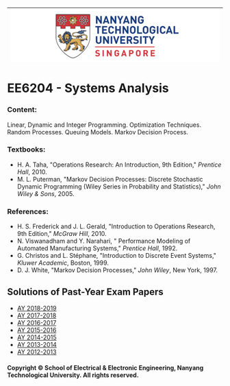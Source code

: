 |![image](https://github.com/NTU-CCA/EE6401/blob/master/logo.png)|
|---|
# EE6204 - Systems Analysis

### Content:

Linear, Dynamic and Integer Programming. Optimization Techniques. Random Processes. Queuing Models. Markov Decision Process.

### Textbooks:

- H. A. Taha, "Operations Research: An Introduction, 9th Edition," <i>Prentice Hall</i>, 2010.
- M. L. Puterman, "Markov Decision Processes: Discrete Stochastic Dynamic Programming (Wiley Series in Probability and Statistics)," <i> John Wiley & Sons</i>, 2005.

### References:

- H. S. Frederick and J. L. Gerald, "Introduction to Operations Research, 9th Edition," <i>McGraw Hill</i>, 2010.
- N. Viswanadham and Y. Narahari, " Performance Modeling of Automated Manufacturing Systems," <i>Prentice Hall</i>, 1992.
- G. Christos and L. Stéphane, "Introduction to Discrete Event Systems," <i>Kluwer Academic</i>, Boston, 1999.
- D. J. White, "Markov Decision Processes," <i>John Wiley</i>, New York, 1997.

## Solutions of Past-Year Exam Papers
- [AY 2018-2019](https://github.com/NTU-CCA/EE6204/blob/master/Solutions%20of%20Past-Year%20Exam%20Papers/EE6204%202018-2019.pdf)
- [AY 2017-2018](https://github.com/NTU-CCA/EE6204/blob/master/Solutions%20of%20Past-Year%20Exam%20Papers/EE6204%202017-2018.pdf)
- [AY 2016-2017](https://github.com/NTU-CCA/EE6204/blob/master/Solutions%20of%20Past-Year%20Exam%20Papers/EE6204%202016-2017.pdf)
- [AY 2015-2016](https://github.com/NTU-CCA/EE6204/blob/master/Solutions%20of%20Past-Year%20Exam%20Papers/EE6204%202015-2016.pdf)
- [AY 2014-2015](https://github.com/NTU-CCA/EE6204/blob/master/Solutions%20of%20Past-Year%20Exam%20Papers/EE6204%202014-2015.pdf)
- [AY 2013-2014](https://github.com/NTU-CCA/EE6204/blob/master/Solutions%20of%20Past-Year%20Exam%20Papers/EE6204%202013-2014.pdf)
- [AY 2012-2013](https://github.com/NTU-CCA/EE6204/blob/master/Solutions%20of%20Past-Year%20Exam%20Papers/EE6204%202012-2013.pdf)

#### Copyright © School of Electrical & Electronic Engineering, Nanyang Technological University. All rights reserved.
